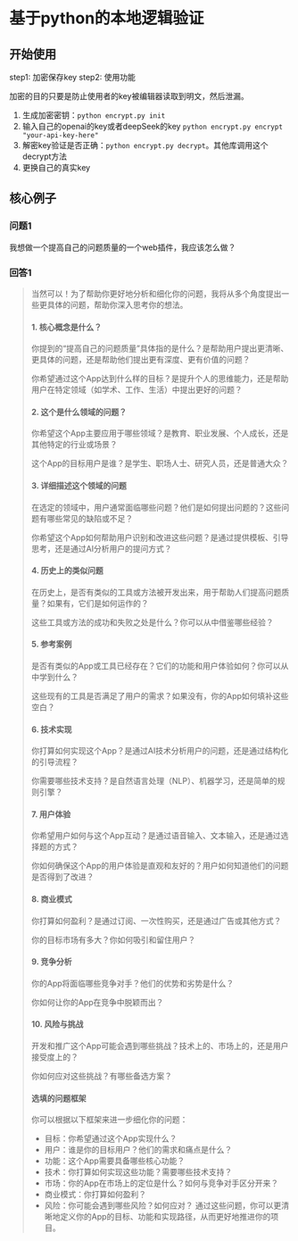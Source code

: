 # 基于python的本地逻辑验证

## 开始使用

step1: 加密保存key
step2: 使用功能

加密的目的只要是防止使用者的key被编辑器读取到明文，然后泄漏。

1. 生成加密密钥：`python encrypt.py init`
2. 输入自己的openai的key或者deepSeek的key `python encrypt.py encrypt "your-api-key-here"`
3. 解密key验证是否正确：`python encrypt.py decrypt`。其他库调用这个decrypt方法
4. 更换自己的真实key

## 核心例子

### 问题1

我想做一个提高自己的问题质量的一个web插件，我应该怎么做？

### 回答1

> 当然可以！为了帮助你更好地分析和细化你的问题，我将从多个角度提出一些更具体的问题，帮助你深入思考你的想法。
> #### 1. 核心概念是什么？
> 你提到的“提高自己的问题质量”具体指的是什么？是帮助用户提出更清晰、更具体的问题，还是帮助他们提出更有深度、更有价值的问题？
> 
> 你希望通过这个App达到什么样的目标？是提升个人的思维能力，还是帮助用户在特定领域（如学术、工作、生活）中提出更好的问题？
> #### 2. 这个是什么领域的问题？
> 你希望这个App主要应用于哪些领域？是教育、职业发展、个人成长，还是其他特定的行业或场景？
> 
> 这个App的目标用户是谁？是学生、职场人士、研究人员，还是普通大众？
> #### 3. 详细描述这个领域的问题
> 在选定的领域中，用户通常面临哪些问题？他们是如何提出问题的？这些问题有哪些常见的缺陷或不足？
> 
> 你希望这个App如何帮助用户识别和改进这些问题？是通过提供模板、引导思考，还是通过AI分析用户的提问方式？
> #### 4. 历史上的类似问题
> 在历史上，是否有类似的工具或方法被开发出来，用于帮助人们提高问题质量？如果有，它们是如何运作的？
> 
> 这些工具或方法的成功和失败之处是什么？你可以从中借鉴哪些经验？
> #### 5. 参考案例
> 是否有类似的App或工具已经存在？它们的功能和用户体验如何？你可以从中学到什么？
> 
> 这些现有的工具是否满足了用户的需求？如果没有，你的App如何填补这些空白？
> #### 6. 技术实现
> 你打算如何实现这个App？是通过AI技术分析用户的问题，还是通过结构化的引导流程？
> 
> 你需要哪些技术支持？是自然语言处理（NLP）、机器学习，还是简单的规则引擎？
> #### 7. 用户体验
> 你希望用户如何与这个App互动？是通过语音输入、文本输入，还是通过选择题的方式？
> 
> 你如何确保这个App的用户体验是直观和友好的？用户如何知道他们的问题是否得到了改进？
> #### 8. 商业模式
> 你打算如何盈利？是通过订阅、一次性购买，还是通过广告或其他方式？
> 
> 你的目标市场有多大？你如何吸引和留住用户？
> #### 9. 竞争分析
> 你的App将面临哪些竞争对手？他们的优势和劣势是什么？
> 
> 你如何让你的App在竞争中脱颖而出？
> #### 10. 风险与挑战
> 开发和推广这个App可能会遇到哪些挑战？技术上的、市场上的，还是用户接受度上的？
> 
> 你如何应对这些挑战？有哪些备选方案？
> #### 选填的问题框架
> 你可以根据以下框架来进一步细化你的问题：
> 
> - 目标：你希望通过这个App实现什么？
> - 用户：谁是你的目标用户？他们的需求和痛点是什么？
> - 功能：这个App需要具备哪些核心功能？
> - 技术：你打算如何实现这些功能？需要哪些技术支持？
> - 市场：你的App在市场上的定位是什么？如何与竞争对手区分开来？
> - 商业模式：你打算如何盈利？
> - 风险：你可能会遇到哪些风险？如何应对？
> 通过这些问题，你可以更清晰地定义你的App的目标、功能和实现路径，从而更好地推进你的项目。
